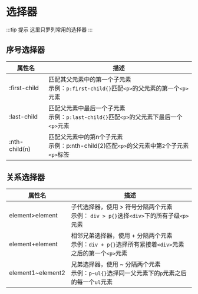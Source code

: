 # 选择器
:::tip 提示
  这里只罗列常用的选择器
:::

## 序号选择器
| 属性名 | 描述 |
|-----|-----|
| :first-child | 匹配其父元素中的第一个子元素<br />示例：`p:first-child{}`匹配`<p>`的父元素的第一个`<p>`元素 |
| :last-child | 匹配父元素中最后一个子元素<br />示例：`p:last-child{}`匹配`<p>`的父元素下最后一个`<p>`元素 |
| :nth-child(n) | 匹配父元素中的第n个子元素<br />示例：p:nth-child(2)匹配`<p>`的父元素中第`2`个子元素`<p>`标签 |

## 关系选择器
| 属性名 | 描述 |
|-----|-----|
|element>element|子代选择器，使用 > 符号分隔两个元素<br />示例： `div > p{}`选择`<div>`下的所有子级`<p>`元素|
|element+element|相邻兄弟选择器，使用 + 分隔两个元素<br />示例：`div + p{}`选择所有紧接着`<div>`元素之后的第一个`<p>`元素|
|element1~element2|兄弟选择器，使用 ~ 分隔两个元素<br />示例：`p~ul{}`选择同一父元素下的`p`元素之后的每一个`ul`元素|
